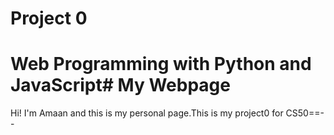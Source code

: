 # Project 0

Web Programming with Python and JavaScript# 
My Webpage
===

Hi! I'm Amaan and this is my personal page.This is my project0 for CS50==--